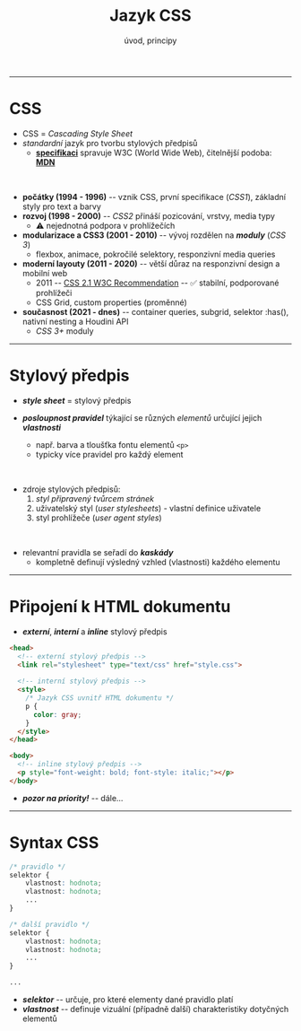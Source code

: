 <!-- .slide: class="section" -->

<header>
	<h1>Jazyk CSS</h1>
	<p>úvod, principy</p>
</header>

---

# CSS

- CSS = <i>Cascading Style Sheet</i>
- *standardní* jazyk pro tvorbu stylových předpisů
  - **[specifikaci](https://www.w3.org/Style/CSS/)** spravuje W3C (World Wide Web), čitelnější podoba: **[MDN](https://developer.mozilla.org/en-US/docs/Web/CSS)**

<br>

- **počátky (1994 - 1996)** -- vznik CSS, první specifikace (*CSS1*), základní styly pro text a barvy
- **rozvoj (1998 - 2000)** -- *CSS2* přináší pozicování, vrstvy, media typy
  - ⚠️ nejednotná podpora v prohlížečích
- **modularizace a CSS3 (2001 - 2010)** -- vývoj rozdělen na ***moduly*** (*CSS 3*)
  - flexbox, animace, pokročilé selektory, responzivní media queries
- **moderní layouty (2011 - 2020)** -- větší důraz na responzivní design a mobilní web
  - 2011 -- [CSS 2.1 W3C Recommendation](https://www.w3.org/TR/2011/REC-CSS2-20110607/) -- ✅ stabilní, podporované prohlížeči
  - CSS Grid, custom properties (proměnné)
- **současnost (2021 - dnes)** -- container queries, subgrid, selektor :has(), nativní nesting a Houdini API
  - *CSS 3+* moduly

---

# Stylový předpis

- ***<i>style sheet</i>*** = stylový předpis

- ***posloupnost pravidel*** týkající se různých *elementů* určující jejich ***vlastnosti*** 
  - např. barva a tloušťka fontu elementů `<p>`
  - typicky více pravidel pro každý element

<br>

- zdroje stylových předpisů:
   1. *styl připravený tvůrcem stránek*
   2. uživatelský styl (<i>user stylesheets</i>) - vlastní definice uživatele
   3. styl prohlížeče (<i>user agent styles</i>)

<br>

- relevantní pravidla se seřadí do ***kaskády***
  - kompletně definují výsledný vzhled (vlastnosti) každého elementu

---

# Připojení k HTML dokumentu

- ***externí***, ***interní*** a ***inline*** stylový předpis

```html
<head>
  <!-- externí stylový předpis -->
  <link rel="stylesheet" type="text/css" href="style.css"> 
  
  <!-- interní stylový předpis -->
  <style>
	/* Jazyk CSS uvnitř HTML dokumentu */
    p {
	  color: gray;
    }
  </style>
</head>

<body>
  <!-- inline stylový předpis -->	
  <p style="font-weight: bold; font-style: italic;"></p>
</body>
```

- ***pozor na priority!*** -- dále...

---

# Syntax CSS

```css
/* pravidlo */
selektor { 
	vlastnost: hodnota;
	vlastnost: hodnota;
	...
}

/* další pravidlo */
selektor {
	vlastnost: hodnota;
	vlastnost: hodnota;
	...
}

... 
```

- ***selektor*** -- určuje, pro které elementy dané pravidlo platí
- ***vlastnost*** -- definuje vizuální (případně další) charakteristiky dotyčných elementů